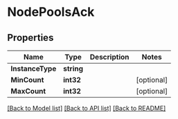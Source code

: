 # NodePoolsAck

## Properties
Name | Type | Description | Notes
------------ | ------------- | ------------- | -------------
**InstanceType** | **string** |  | 
**MinCount** | **int32** |  | [optional] 
**MaxCount** | **int32** |  | [optional] 

[[Back to Model list]](../README.md#documentation-for-models) [[Back to API list]](../README.md#documentation-for-api-endpoints) [[Back to README]](../README.md)


